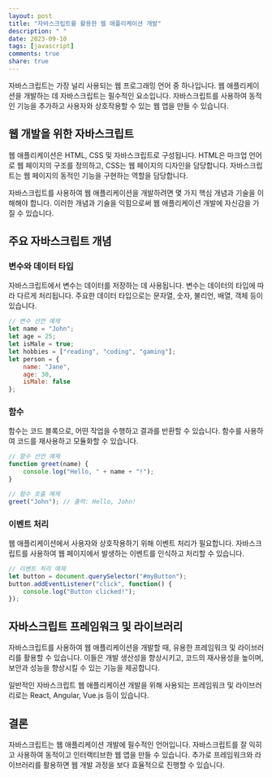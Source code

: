 ```yaml
---
layout: post
title: "자바스크립트를 활용한 웹 애플리케이션 개발"
description: " "
date: 2023-09-10
tags: [javascript]
comments: true
share: true
---
```


자바스크립트는 가장 널리 사용되는 웹 프로그래밍 언어 중 하나입니다. 웹 애플리케이션을 개발하는 데 자바스크립트는 필수적인 요소입니다. 자바스크립트를 사용하여 동적인 기능을 추가하고 사용자와 상호작용할 수 있는 웹 앱을 만들 수 있습니다.

## 웹 개발을 위한 자바스크립트

웹 애플리케이션은 HTML, CSS 및 자바스크립트로 구성됩니다. HTML은 마크업 언어로 웹 페이지의 구조를 정의하고, CSS는 웹 페이지의 디자인을 담당합니다. 자바스크립트는 웹 페이지의 동적인 기능을 구현하는 역할을 담당합니다.

자바스크립트를 사용하여 웹 애플리케이션을 개발하려면 몇 가지 핵심 개념과 기술을 이해해야 합니다. 이러한 개념과 기술을 익힘으로써 웹 애플리케이션 개발에 자신감을 가질 수 있습니다.

## 주요 자바스크립트 개념

### 변수와 데이터 타입

자바스크립트에서 변수는 데이터를 저장하는 데 사용됩니다. 변수는 데이터의 타입에 따라 다르게 처리됩니다. 주요한 데이터 타입으로는 문자열, 숫자, 불리언, 배열, 객체 등이 있습니다. 

```javascript
// 변수 선언 예제
let name = "John";
let age = 25;
let isMale = true;
let hobbies = ["reading", "coding", "gaming"];
let person = {
    name: "Jane",
    age: 30,
    isMale: false
};
```

### 함수

함수는 코드 블록으로, 어떤 작업을 수행하고 결과를 반환할 수 있습니다. 함수를 사용하여 코드를 재사용하고 모듈화할 수 있습니다. 

```javascript
// 함수 선언 예제
function greet(name) {
    console.log("Hello, " + name + "!");
}

// 함수 호출 예제
greet("John"); // 출력: Hello, John!
```

### 이벤트 처리

웹 애플리케이션에서 사용자와 상호작용하기 위해 이벤트 처리가 필요합니다. 자바스크립트를 사용하여 웹 페이지에서 발생하는 이벤트를 인식하고 처리할 수 있습니다.

```javascript
// 이벤트 처리 예제
let button = document.querySelector("#myButton");
button.addEventListener("click", function() {
    console.log("Button clicked!");
});
```

## 자바스크립트 프레임워크 및 라이브러리

자바스크립트를 사용하여 웹 애플리케이션을 개발할 때, 유용한 프레임워크 및 라이브러리를 활용할 수 있습니다. 이들은 개발 생산성을 향상시키고, 코드의 재사용성을 높이며, 보안과 성능을 향상시킬 수 있는 기능을 제공합니다.

일반적인 자바스크립트 웹 애플리케이션 개발을 위해 사용되는 프레임워크 및 라이브러리로는 React, Angular, Vue.js 등이 있습니다.

## 결론

자바스크립트는 웹 애플리케이션 개발에 필수적인 언어입니다. 자바스크립트를 잘 익히고 사용하여 동적이고 인터랙티브한 웹 앱을 만들 수 있습니다. 추가로 프레임워크와 라이브러리를 활용하면 웹 개발 과정을 보다 효율적으로 진행할 수 있습니다.